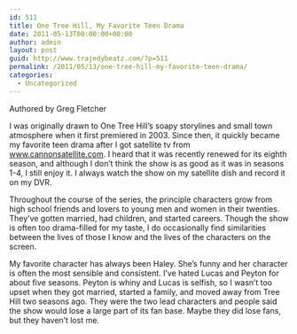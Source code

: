 ```yaml
---
id: 511
title: One Tree Hill, My Favorite Teen Drama
date: 2011-05-13T00:00:00+00:00
author: admin
layout: post
guid: http://www.trajedybeatz.com/?p=511
permalink: /2011/05/13/one-tree-hill-my-favorite-teen-drama/
categories:
  - Uncategorized
---
```

Authored by Greg Fletcher

I was originally drawn to One Tree Hill&#8217;s soapy storylines and small town atmosphere when it first premiered in 2003. Since then, it quickly became my favorite teen drama after I got satellite tv from www.cannonsatellite.com. I heard that it was recently renewed for its eighth season, and although I don&#8217;t think the show is as good as it was in seasons 1-4, I still enjoy it. I always watch the show on my satellite dish and record it on my DVR.

Throughout the course of the series, the principle characters grow from high school friends and lovers to young men and women in their twenties. They&#8217;ve gotten married, had children, and started careers. Though the show is often too drama-filled for my taste, I do occasionally find similarities between the lives of those I know and the lives of the characters on the screen.

My favorite character has always been Haley. She&#8217;s funny and her character is often the most sensible and consistent. I&#8217;ve hated Lucas and Peyton for about five seasons. Peyton is whiny and Lucas is selfish, so I wasn&#8217;t too upset when they got married, started a family, and moved away from Tree Hill two seasons ago. They were the two lead characters and people said the show would lose a large part of its fan base. Maybe they did lose fans, but they haven&#8217;t lost me.